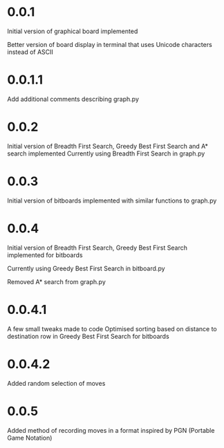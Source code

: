 # 0.0.1

Initial version of graphical board implemented

Better version of board display in terminal that uses Unicode characters instead of ASCII

# 0.0.1.1

Add additional comments describing graph.py

# 0.0.2

Initial version of Breadth First Search, Greedy Best First Search and A* search implemented
Currently using Breadth First Search in graph.py

# 0.0.3

Initial version of bitboards implemented with similar functions to graph.py

# 0.0.4

Initial version of Breadth First Search, Greedy Best First Search implemented for bitboards

Currently using Greedy Best First Search in bitboard.py

Removed A* search from graph.py

# 0.0.4.1

A few small tweaks made to code
Optimised sorting based on distance to destination row in Greedy Best First Search for bitboards

# 0.0.4.2

Added random selection of moves

# 0.0.5

Added method of recording moves in a format inspired by PGN (Portable Game Notation)